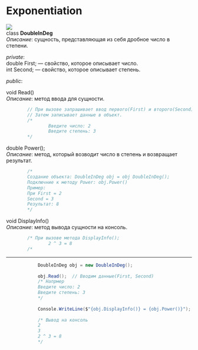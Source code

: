 # Exponentiation  
![](https://sun1-99.userapi.com/GX0lClJf6M7Lf32-EsWlvmtx0L-N9yQDGE9WBA/nWRdCppkGns.jpg)  
class **DoubleInDeg**  
*Описание*: сущность, представляющая из себя дробное число в степени.

*private*:  
        double First; — свойство, которое описывает число.  
        int Second; — свойство, которое описывает степень.

*public*:  

void Read()  
*Описание*: метод ввода для сущности.  
```csharp
        // При вызове запрашивает ввод первого(First) и второго(Second) чисел.
        // Затем записывает данные в объект.
        /*
                Введите число: 2
                Введите степень: 3
        */
```

double Power();  
        *Описание*: метод, который возводит число в степень и возвращает результат.
```csharp
        /* 
        Создание объекта: DoubleInDeg obj = obj DoubleInDeg();
        Подключние к методу Power: obj.Power()
        Пример:
        При First = 2
        Second = 3
        Результат: 8
        */
```

void DisplayInfo()  
*Описание*: метод вывода сущности на консоль.  
```csharp
        /* При вызове метода DisplayInfo();
                2 ^ 3 = 8
        /*
```

***

```csharp
            DoubleInDeg obj = new DoubleInDeg();
            
            obj.Read();  // Вводим данные(First, Second)
            /* Напрмер
            Введите число: 2
            Введите степень: 3
            */
            
            Console.WriteLine($"{obj.DisplayInfo()} = {obj.Power()}");    
            
            /* Вывод на консоль
            2
            3
            2 ^ 3 = 8
            */
```
